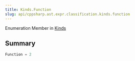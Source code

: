 ```yaml
---
title: Kinds.Function
slug: api/cppsharp.ast.expr.classification.kinds.function
---
```

Enumeration Member in [Kinds](/api/cppsharp/ast/expr/classification/kinds)

## Summary



```csharp
Function = 2
```

